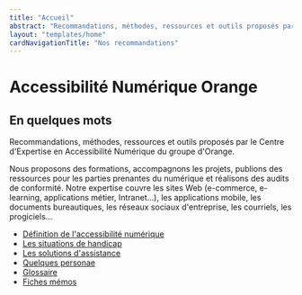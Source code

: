 ```yaml
---
title: "Accueil"
abstract: "Recommandations, méthodes, ressources et outils proposés par le Centre d'Expertise en Accessibilité Numérique du groupe Orange"
layout: "templates/home"
cardNavigationTitle: "Nos recommandations"
---
```


# Accessibilité Numérique Orange

## En quelques mots

Recommandations, méthodes, ressources et outils proposés par le Centre d'Expertise en Accessibilité Numérique du groupe d'Orange.

Nous proposons des formations, accompagnons les projets, publions des ressources pour les parties prenantes du numérique et réalisons des audits de conformité.
Notre expertise couvre les sites Web (e-commerce, e-learning, applications métier, Intranet...), les applications mobile, les documents bureautiques, les réseaux sociaux d'entreprise, les courriels, les progiciels...

<ul class="list-inline">
  <li class="list-inline-item pb-2">
    <a href="definition-accessibilite-numerique/" class="btn btn-secondary btn-sm">Définition de l'accessibilité numérique</a>
  </li>
  <li class="list-inline-item pb-2">
    <a href="les-situations-de-handicap/" class="btn btn-secondary btn-sm">Les situations de handicap</a>
  </li>
  <li class="list-inline-item pb-2">
    <a href="solutions-assistance/" class="btn btn-secondary btn-sm">Les solutions d'assistance</a>
  </li>
  <li class="list-inline-item pb-2">
    <a href="persona/" class="btn btn-secondary btn-sm">Quelques personae</a>
  </li>
  <li class="list-inline-item pb-2">
    <a href="glossaire/" class="btn btn-secondary btn-sm">Glossaire</a>
  </li>
  <li class="list-inline-item pb-2">
    <a href="articles/memo-accessibilite/#liste-des-memos/" class="btn btn-secondary btn-sm">Fiches mémos</a>
  </li>
</ul>
